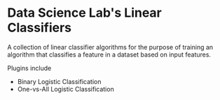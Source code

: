 # Data Science Lab's Linear Classifiers
A collection of linear classifier algorithms for the purpose of training an algorithm that classifies a feature in a dataset based on input features.  

Plugins include
* Binary Logistic Classification
* One-vs-All Logistic Classification

